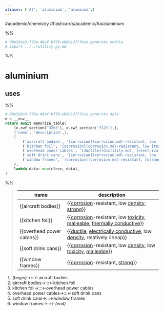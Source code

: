 ```yaml
---
aliases: ['Al', 'aluminium', 'aluminum',]
---
```


#academic/chemistry #flashcards/academic/Aa/aluminium

%%
```Python
# 08e5b0a3-f78a-46af-bf50-eb9b12f7fa1e generate module
# import ../../utility.py.md
```
%%

# aluminium

## uses

%%
```Python
# 08e5b0a3-f78a-46af-bf50-eb9b12f7fa1e generate data
e = __env__
return await memorize_table(
	(e.cwf_section('320d'), e.cwf_section('f123'),),
	('name', 'description',),
	(
		('aircraft bodies', '[corrosion](corrosion.md)-resistant, low [density](density.md), [strong](strength%20of%20materials.md)',),
		('kitchen foil', '[corrosion](corrosion.md)-resistant, low [toxicity](toxicity.md), [malleable](malleable.md), [thermally conductive](thermal%20conductivity.md)',),
		('overhead power cables', '[ductile](ductility.md), [electrically conductive](electrical%20conductivity.md), low [density](density.md), relatively cheap',),
		('soft drink cans', '[corrosion](corrosion.md)-resistant, low [density](density.md), low [toxicity](toxicity.md), [malleable](malleability.md)',),
		('window frames', '[corrosion](corrosion.md)-resistant, [strong](strength%20of%20materials.md)',),
	),
	lambda data: map(cloze, data),
)
```
%%

<!--08e5b0a3-f78a-46af-bf50-eb9b12f7fa1e generate section="320d"--><!-- The following content is generated at 2023-03-21T16:20:25.313146+08:00. Any edits will be overridden! -->

> | name | description |
> |-|-|
> | {{aircraft bodies}} | {{[corrosion](corrosion.md)-resistant, low [density](density.md), [strong](strength%20of%20materials.md)}} |
> | {{kitchen foil}} | {{[corrosion](corrosion.md)-resistant, low [toxicity](toxicity.md), [malleable](malleable.md), [thermally conductive](thermal%20conductivity.md)}} |
> | {{overhead power cables}} | {{[ductile](ductility.md), [electrically conductive](electrical%20conductivity.md), low [density](density.md), relatively cheap}} |
> | {{soft drink cans}} | {{[corrosion](corrosion.md)-resistant, low [density](density.md), low [toxicity](toxicity.md), [malleable](malleability.md)}} |
> | {{window frames}} | {{[corrosion](corrosion.md)-resistant, [strong](strength%20of%20materials.md)}} | <!--SR:!2023-04-11,12,270!2023-04-09,10,250!2023-04-03,2,230!2023-04-09,10,250!2023-04-02,2,250!2023-04-02,1,210!2023-04-16,16,290!2023-04-03,3,250!2023-04-13,13,290!2023-04-02,2,230-->

<!--/08e5b0a3-f78a-46af-bf50-eb9b12f7fa1e-->

<!--08e5b0a3-f78a-46af-bf50-eb9b12f7fa1e generate section="f123"--><!-- The following content is generated at 2023-03-21T16:20:25.339364+08:00. Any edits will be overridden! -->

1. _(begin)_→:::←aircraft bodies <!--SR:!2023-04-17,17,290!2023-04-16,16,290-->
2. aircraft bodies→:::←kitchen foil <!--SR:!2023-04-08,9,250!2023-04-08,9,250-->
3. kitchen foil→:::←overhead power cables <!--SR:!2023-04-03,3,250!2023-04-09,10,250-->
4. overhead power cables→:::←soft drink cans <!--SR:!2023-04-13,13,290!2023-04-09,10,250-->
5. soft drink cans→:::←window frames <!--SR:!2023-04-08,9,250!2023-04-08,9,250-->
6. window frames→:::←_(end)_ <!--SR:!2023-04-14,14,290!2023-04-15,15,290-->

<!--/08e5b0a3-f78a-46af-bf50-eb9b12f7fa1e-->
